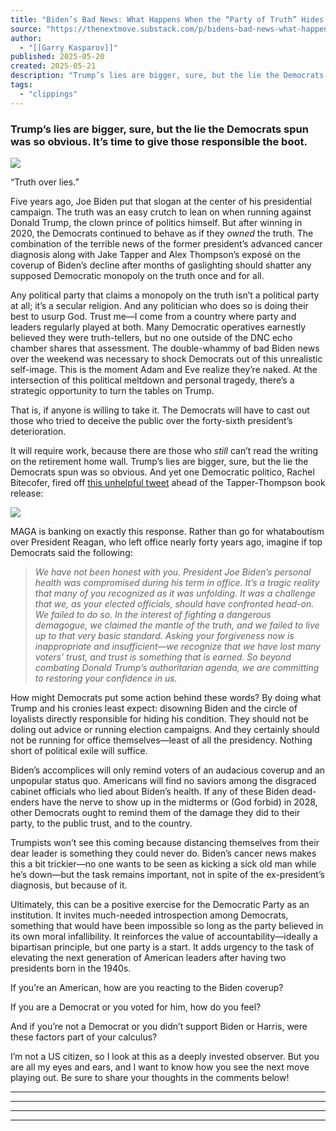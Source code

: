 ```yaml
---
title: "Biden’s Bad News: What Happens When the “Party of Truth” Hides the Truth"
source: "https://thenextmove.substack.com/p/bidens-bad-news-what-happens-when?publication_id=4398493&post_id=164008480&isFreemail=true&r=7br8e&triedRedirect=true"
author:
  - "[[Garry Kasparov]]"
published: 2025-05-20
created: 2025-05-21
description: "Trump’s lies are bigger, sure, but the lie the Democrats spun was so obvious. It’s time to give those responsible the boot."
tags:
  - "clippings"
---
```

### Trump’s lies are bigger, sure, but the lie the Democrats spun was so obvious. It’s time to give those responsible the boot.

![](https://substackcdn.com/image/fetch/w_424)

“Truth over lies.”  
  
Five years ago, Joe Biden put that slogan at the center of his presidential campaign. The truth was an easy crutch to lean on when running against Donald Trump, the clown prince of politics himself. But after winning in 2020, the Democrats continued to behave as if they *owned* the truth. The combination of the terrible news of the former president’s advanced cancer diagnosis along with Jake Tapper and Alex Thompson’s exposé on the coverup of Biden’s decline after months of gaslighting should shatter any supposed Democratic monopoly on the truth once and for all.

Any political party that claims a monopoly on the truth isn’t a political party at all; it’s a secular religion. And any politician who does so is doing their best to usurp God. Trust me—I come from a country where party and leaders regularly played at both. Many Democratic operatives earnestly believed they were truth-tellers, but no one outside of the DNC echo chamber shares that assessment. The double-whammy of bad Biden news over the weekend was necessary to shock Democrats out of this unrealistic self-image. This is the moment Adam and Eve realize they’re naked. At the intersection of this political meltdown and personal tragedy, there’s a strategic opportunity to turn the tables on Trump.

That is, if anyone is willing to take it. The Democrats will have to cast out those who tried to deceive the public over the forty-sixth president’s deterioration.

It will require work, because there are those who *still* can’t read the writing on the retirement home wall. Trump’s lies are bigger, sure, but the lie the Democrats spun was so obvious. And yet one Democratic politico, Rachel Bitecofer, fired off [this unhelpful tweet](https://x.com/RachelBitecofer/status/1923797441301840217) ahead of the Tapper-Thompson book release:

![](https://substackcdn.com/image/fetch/w_424)

MAGA is banking on exactly this response. Rather than go for whataboutism over President Reagan, who left office nearly forty years ago, imagine if top Democrats said the following:

> *We have not been honest with you. President Joe Biden’s personal health was compromised during his term in office. It’s a tragic reality that many of you recognized as it was unfolding. It was a challenge that we, as your elected officials, should have confronted head-on. We failed to do so. In the interest of fighting a dangerous demagogue, we claimed the mantle of the truth, and we failed to live up to that very basic standard. Asking your forgiveness now is inappropriate and insufficient—we recognize that we have lost many voters’ trust, and trust is something that is earned. So beyond combating Donald Trump’s authoritarian agenda, we are committing to restoring your confidence in us.*

How might Democrats put some action behind these words? By doing what Trump and his cronies least expect: disowning Biden and the circle of loyalists directly responsible for hiding his condition. They should not be doling out advice or running election campaigns. And they certainly should not be running for office themselves—least of all the presidency. Nothing short of political exile will suffice.  
  
Biden’s accomplices will only remind voters of an audacious coverup and an unpopular status quo. Americans will find no saviors among the disgraced cabinet officials who lied about Biden’s health. If any of these Biden dead-enders have the nerve to show up in the midterms or (God forbid) in 2028, other Democrats ought to remind them of the damage they did to their party, to the public trust, and to the country.

Trumpists won’t see this coming because distancing themselves from their dear leader is something they could never do. Biden’s cancer news makes this a bit trickier—no one wants to be seen as kicking a sick old man while he’s down—but the task remains important, not in spite of the ex-president’s diagnosis, but because of it.

Ultimately, this can be a positive exercise for the Democratic Party as an institution. It invites much-needed introspection among Democrats, something that would have been impossible so long as the party believed in its own moral infallibility. It reinforces the value of accountability—ideally a bipartisan principle, but one party is a start. It adds urgency to the task of elevating the next generation of American leaders after having two presidents born in the 1940s.

If you’re an American, how are you reacting to the Biden coverup?

If you are a Democrat or you voted for him, how do you feel?

And if you’re not a Democrat or you didn’t support Biden or Harris, were these factors part of your calculus?

I’m not a US citizen, so I look at this as a deeply invested observer. But you are all my eyes and ears, and I want to know how you see the next move playing out. Be sure to share your thoughts in the comments below!  

---

---

---

---
